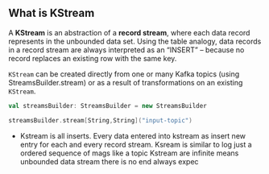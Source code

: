 ## What is KStream
A **KStream** is an abstraction of a **record stream**, where each data record represents in the unbounded data set. Using the table analogy, data records in a record stream are always interpreted as an “INSERT” – because no record replaces an existing row with the same key.

`KStream` can be created directly from one or many Kafka topics (using StreamsBuilder.stream) or as a result of transformations on an existing `KStream`.

```scala
val streamsBuilder: StreamsBuilder = new StreamsBuilder

streamsBuilder.stream[String,String]("input-topic")
```

 - Kstream is all inserts. Every data entered into kstream as insert new
   entry for each and every record stream.
   Ksream is similar to log just a ordered sequence of mags like a topic
   Kstream are infinite means unbounded data stream there is no end always expec
   

<!--stackedit_data:
eyJoaXN0b3J5IjpbOTUyMTI4MTE3LDExODEzMTY0MSwtMTkyNz
I1Nzg3MCwxNjExMTA0MTA1LC0xMTQzMTc2MDY2LDE3NTIzMzA5
NTUsLTEzNDg0ODQ4NDksLTE5MjIwMTA5MTQsNDkwODYwNjU2LD
c2MTkzODE3MiwtNjI2NDYwMDA0LDEzMDEzMjI0NDIsLTE2OTI3
Njc3MCwtODUyODYxNzQ3LDEzMjI2MjEzMzAsMTM2MDQzNDI1LD
EwMTU4MTM1MzQsMjA1NjcwNjEwNSwxOTY2ODEzNTc4LC02MDkw
NzQyNThdfQ==
-->